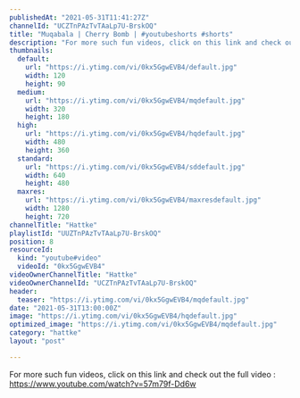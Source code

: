 ```yaml
---
publishedAt: "2021-05-31T11:41:27Z"
channelId: "UCZTnPAzTvTAaLp7U-BrskOQ"
title: "Muqabala | Cherry Bomb | #youtubeshorts #shorts"
description: "For more such fun videos, click on this link and check out the full video : https://www.youtube.com/watch?v=57m79f-Dd6w"
thumbnails:
  default:
    url: "https://i.ytimg.com/vi/0kx5GgwEVB4/default.jpg"
    width: 120
    height: 90
  medium:
    url: "https://i.ytimg.com/vi/0kx5GgwEVB4/mqdefault.jpg"
    width: 320
    height: 180
  high:
    url: "https://i.ytimg.com/vi/0kx5GgwEVB4/hqdefault.jpg"
    width: 480
    height: 360
  standard:
    url: "https://i.ytimg.com/vi/0kx5GgwEVB4/sddefault.jpg"
    width: 640
    height: 480
  maxres:
    url: "https://i.ytimg.com/vi/0kx5GgwEVB4/maxresdefault.jpg"
    width: 1280
    height: 720
channelTitle: "Hattke"
playlistId: "UUZTnPAzTvTAaLp7U-BrskOQ"
position: 8
resourceId:
  kind: "youtube#video"
  videoId: "0kx5GgwEVB4"
videoOwnerChannelTitle: "Hattke"
videoOwnerChannelId: "UCZTnPAzTvTAaLp7U-BrskOQ"
header:
  teaser: "https://i.ytimg.com/vi/0kx5GgwEVB4/mqdefault.jpg"
date: "2021-05-31T13:00:00Z"
image: "https://i.ytimg.com/vi/0kx5GgwEVB4/hqdefault.jpg"
optimized_image: "https://i.ytimg.com/vi/0kx5GgwEVB4/mqdefault.jpg"
category: "hattke"
layout: "post"

---
```

For more such fun videos, click on this link and check out the full video : https://www.youtube.com/watch?v=57m79f-Dd6w
